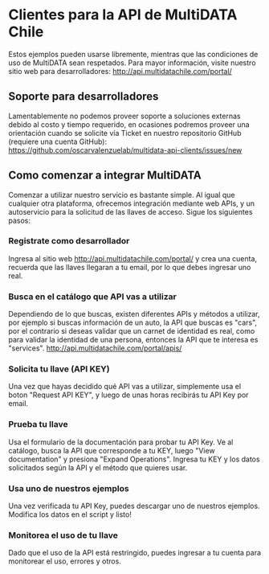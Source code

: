 # Clientes para la API de MultiDATA Chile

Estos ejemplos pueden usarse libremente, mientras que las condiciones de uso de MultiDATA sean respetados.
Para mayor información, visite nuestro sitio web para desarrolladores:
http://api.multidatachile.com/portal/

## Soporte para desarrolladores
Lamentablemente no podemos proveer soporte a soluciones externas debido al costo y tiempo requerido, en ocasiones podremos proveer una orientación cuando se solicite vía Ticket en nuestro repositorio GitHub (requiere una cuenta GitHub):
https://github.com/oscarvalenzuelab/multidata-api-clients/issues/new

## Como comenzar a integrar MultiDATA
Comenzar a utilizar nuestro servicio es bastante simple. Al igual que cualquier otra plataforma, ofrecemos integración mediante web APIs, y un autoservicio para la solicitud de las llaves de acceso. Sigue los siguientes pasos:

### Registrate como desarrollador
Ingresa al sitio web http://api.multidatachile.com/portal/ y crea una cuenta, recuerda que las llaves llegaran a tu email, por lo que debes ingresar uno real.

### Busca en el catálogo que API vas a utilizar
Dependiendo de lo que buscas, existen diferentes APIs y métodos a utilizar, por ejemplo si buscas información de un auto, la API que buscas es "cars", por el contrario si deseas validar que un carnet de identidad es real, como para validar la identidad de una persona, entonces la API que te interesa es "services".
http://api.multidatachile.com/portal/apis/

### Solicita tu llave (API KEY)
Una vez que hayas decidido qué API vas a utilizar, simplemente usa el boton "Request API KEY", y luego de unas horas recibirás tu API Key por email.

### Prueba tu llave
Usa el formulario de la documentación para probar tu API Key. Ve al catálogo, busca la API que corresponde a tu KEY, luego "View documentation" y presiona "Expand Operations". Ingresa tu KEY y los datos solicitados según la API y el método que quieres usar.

### Usa uno de nuestros ejemplos
Una vez verificada tu API Key, puedes descargar uno de nuestros ejemplos. Modifica los datos en el script y listo!

### Monitorea el uso de tu llave
Dado que el uso de la API está restringido, puedes ingresar a tu cuenta para monitorear el uso, errores y otros.

